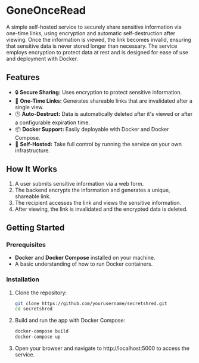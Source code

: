 # GoneOnceRead
A simple self-hosted service to securely share sensitive information via one-time links, using encryption and automatic self-destruction after viewing.
Once the information is viewed, the link becomes invalid, ensuring that sensitive data is never stored longer than necessary. The service employs encryption to protect data at rest and is designed for ease of use and deployment with Docker.

## Features

- 🔒 **Secure Sharing:** Uses encryption to protect sensitive information.
- 📜 **One-Time Links:** Generates shareable links that are invalidated after a single view.
- 🕒 **Auto-Destruct:** Data is automatically deleted after it's viewed or after a configurable expiration time.
- 📦 **Docker Support:** Easily deployable with Docker and Docker Compose.
- 🧰 **Self-Hosted:** Take full control by running the service on your own infrastructure.

## How It Works

1. A user submits sensitive information via a web form.
2. The backend encrypts the information and generates a unique, shareable link.
3. The recipient accesses the link and views the sensitive information.
4. After viewing, the link is invalidated and the encrypted data is deleted.

## Getting Started

### Prerequisites

- **Docker** and **Docker Compose** installed on your machine.
- A basic understanding of how to run Docker containers.

### Installation

1. Clone the repository:

   ```bash
   git clone https://github.com/yourusername/secretshred.git
   cd secretshred
   ```
2. Build and run the app with Docker Compose:
   ```bash
   docker-compose build
   docker-compose up
   ```
3. Open your browser and navigate to http://localhost:5000 to access the service.
